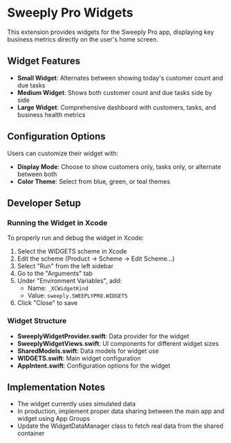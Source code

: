 # Sweeply Pro Widgets

This extension provides widgets for the Sweeply Pro app, displaying key business metrics directly on the user's home screen.

## Widget Features

- **Small Widget**: Alternates between showing today's customer count and due tasks
- **Medium Widget**: Shows both customer count and due tasks side by side
- **Large Widget**: Comprehensive dashboard with customers, tasks, and business health metrics

## Configuration Options

Users can customize their widget with:
- **Display Mode**: Choose to show customers only, tasks only, or alternate between both
- **Color Theme**: Select from blue, green, or teal themes

## Developer Setup

### Running the Widget in Xcode

To properly run and debug the widget in Xcode:

1. Select the WIDGETS scheme in Xcode
2. Edit the scheme (Product → Scheme → Edit Scheme...)
3. Select "Run" from the left sidebar
4. Go to the "Arguments" tab
5. Under "Environment Variables", add:
   - Name: `_XCWidgetKind`
   - Value: `sweeply.SWEEPLYPRO.WIDGETS`
6. Click "Close" to save

### Widget Structure

- **SweeplyWidgetProvider.swift**: Data provider for the widget
- **SweeplyWidgetViews.swift**: UI components for different widget sizes
- **SharedModels.swift**: Data models for widget use
- **WIDGETS.swift**: Main widget configuration
- **AppIntent.swift**: Configuration options for the widget

## Implementation Notes

- The widget currently uses simulated data
- In production, implement proper data sharing between the main app and widget using App Groups
- Update the WidgetDataManager class to fetch real data from the shared container 